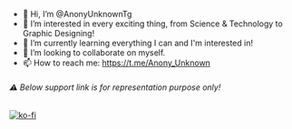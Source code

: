 - 👋 Hi, I’m @AnonyUnknownTg
- 👀 I’m interested in every exciting thing, from Science & Technology to Graphic Designing!
- 🌱 I’m currently learning everything I can and I'm interested in!
- 💞️ I’m looking to collaborate on myself.
- 📫 How to reach me: https://t.me/Anony_Unknown

###### ⚠️ Below support link is for representation purpose only!

[![ko-fi](https://ko-fi.com/img/githubbutton_sm.svg)](https://ko-fi.com/D1D479C2U)
